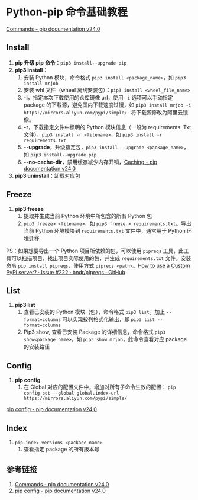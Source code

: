 # Python-pip 命令基础教程

[Commands - pip documentation v24.0](https://pip.pypa.io/en/stable/cli/)

## Install

1. **pip 升级 pip 命令**：`pip3 install--upgrade pip`
2. **pip3 install**：
	1. 安装 Python 模块，命令格式 `pip3 install <package_name>`，如 `pip3 install mrjob`
	2. 安装 whl 文件（wheel 离线安装包）：`pip3 install <wheel_file_name>`
	3. **-i**，指定本次下载使用的仓库镜像 url，使用 `-i` 选项可以手动指定 package 的下载源，避免国内下载速度过慢，如 `pip3 install mrjob -i https://mirrors.aliyun.com/pypi/simple/ ` 将下载源修改为阿里云镜像。
	4. **-r**，下载指定文件中标明的 Python 模块信息（一般为 requirements. Txt 文件），`pip3 install -r <filename>`，如 `pip3 install -r requirements.txt`
	5. **--upgrade**，升级指定包，`pip3 install --upgrade <package_name>`，如 `pip3 install--upgrade pip`
	6. **--no-cache-dir**，禁用缓存减少内存开销，[Caching - pip documentation v24.0](https://pip.pypa.io/en/stable/topics/caching/)
3. **pip3 uninstall**：卸载对应包

## Freeze

1. **pip3 freeze**
	1. 提取并生成当前 Python 环境中所包含的所有 Python 包
	2. `pip3 freeze> <filename>`，如 `pip3 freeze > requirements.txt`。导出当前 Python 环境模块到 `requirements.txt` 文件中，通常用于 Python 环境迁移

PS：如果想要导出一个 Python 项目所依赖的包，可以使用 `pipreqs` 工具，此工具可以扫描项目，找出项目实际使用的包，并生成 `requirements.txt` 文件。安装命令 `pip install pipreqs`，使用方式 `pipreqs <path>`。[How to use a Custom PyPi server? · Issue #222 · bndr/pipreqs · GitHub](https://github.com/bndr/pipreqs/issues/222#issuecomment-1206003850)

## List

1. **pip3 list**
	1. 查看已安装的 Python 模块（包），命令格式 `pip3 list`。加上 `--format=columns` 可以实现按列格式化输出，即 `pip3 list --format=columns`
	2. Pip3 show, 查看已安装 Package 的详细信息，命令格式 `pip3 show<package_name>`，如 `pip3 show mrjob`，此命令查看对应 package 的安装路径

## Config

1. **pip config**
	1. 在 Global 对应的配置文件中，增加对所有子命令生效的配置： `pip config set --global global.index-url https://mirrors.aliyun.com/pypi/simple/`

[pip config - pip documentation v24.0](https://pip.pypa.io/en/stable/cli/pip_config/)

## Index

1. `pip index versions <package_name>`
	1. 查看指定 package 的所有版本号
## 参考链接

1. [Commands - pip documentation v24.0](https://pip.pypa.io/en/stable/cli/)
2. [pip config - pip documentation v24.0](https://pip.pypa.io/en/stable/cli/pip_config/)